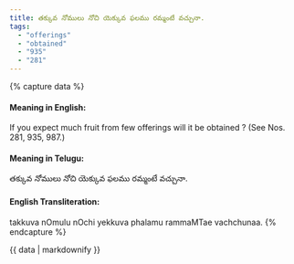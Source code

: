 ```yaml
---
title: తక్కువ నోములు నోచి యెక్కువ ఫలము రమ్మంటే వచ్చునా.
tags:
  - "offerings"
  - "obtained"
  - "935"
  - "281"
---
```


{% capture data %}
#### Meaning in English:
If you expect much fruit from few offerings will it be obtained ?
(See Nos. 281, 935, 987.)

#### Meaning in Telugu:
తక్కువ నోములు నోచి యెక్కువ ఫలము రమ్మంటే వచ్చునా.

#### English Transliteration:
takkuva nOmulu nOchi yekkuva phalamu rammaMTae vachchunaa.
{% endcapture %}

<div class="notice">{{ data | markdownify }}</div>

